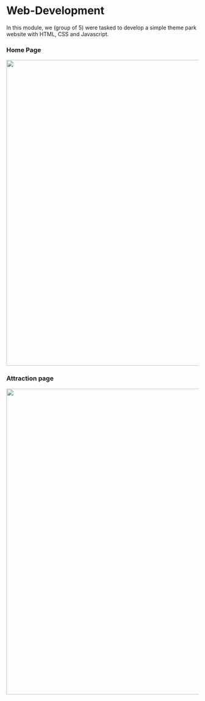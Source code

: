 # Web-Development

In this module, we (group of 5) were tasked to develop a simple theme park website with HTML, CSS and Javascript.

### Home Page
<pre>
<kbd><img src="https://user-images.githubusercontent.com/62084317/225332611-71e2f5c1-80bd-41b5-9ff5-3249411126fa.png" width="800"></kbd>
</pre>

### Attraction page
<pre>
<kbd><img src="https://user-images.githubusercontent.com/62084317/225337449-01badeed-c250-4616-88bc-7d8373eb0835.png" width="800"></kbd>
</pre>

